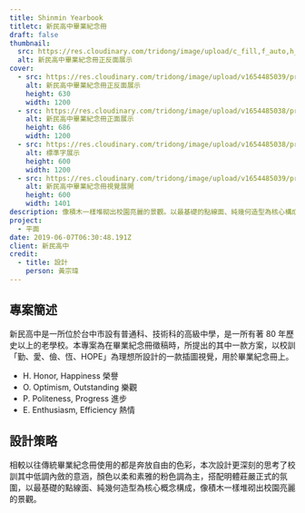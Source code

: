 ```yaml
---
title: Shinmin Yearbook
titletc: 新民高中畢業紀念冊
draft: false
thumbnail:
  src: https://res.cloudinary.com/tridong/image/upload/c_fill,f_auto,h_630,q_auto,w_1200/v1654485039/project/shinmin-yearbook/00-%E6%96%B0%E6%B0%91%E9%AB%98%E4%B8%AD%E7%95%A2%E6%A5%AD%E7%B4%80%E5%BF%B5%E5%86%8A%E6%AD%A3%E5%8F%8D%E9%9D%A2%E5%B1%95%E7%A4%BA%E5%B0%81%E9%9D%A2%E5%9C%96.webp
  alt: 新民高中畢業紀念冊正反面展示
cover:
  - src: https://res.cloudinary.com/tridong/image/upload/v1654485039/project/shinmin-yearbook/00-%E6%96%B0%E6%B0%91%E9%AB%98%E4%B8%AD%E7%95%A2%E6%A5%AD%E7%B4%80%E5%BF%B5%E5%86%8A%E6%AD%A3%E5%8F%8D%E9%9D%A2%E5%B1%95%E7%A4%BA%E5%B0%81%E9%9D%A2%E5%9C%96.webp
    alt: 新民高中畢業紀念冊正反面展示
    height: 630
    width: 1200
  - src: https://res.cloudinary.com/tridong/image/upload/v1654485038/project/shinmin-yearbook/02-%E6%96%B0%E6%B0%91%E9%AB%98%E4%B8%AD%E7%95%A2%E6%A5%AD%E7%B4%80%E5%BF%B5%E5%86%8A%E6%AD%A3%E5%8F%8D%E9%9D%A2%E5%8B%95%E7%95%AB.webp
    alt: 新民高中畢業紀念冊正面展示
    height: 686
    width: 1200
  - src: https://res.cloudinary.com/tridong/image/upload/v1654485038/project/shinmin-yearbook/03-%E6%96%B0%E6%B0%91%E9%AB%98%E4%B8%AD%E7%95%A2%E6%A5%AD%E7%B4%80%E5%BF%B5%E5%86%8A%E6%A8%99%E6%BA%96%E5%AD%97.jpg
    alt: 標準字展示
    height: 600
    width: 1200
  - src: https://res.cloudinary.com/tridong/image/upload/v1654485039/project/shinmin-yearbook/04-%E6%96%B0%E6%B0%91%E9%AB%98%E4%B8%AD%E7%95%A2%E6%A5%AD%E7%B4%80%E5%BF%B5%E5%86%8A%E5%B1%95%E9%96%8B%E5%9C%96.jpg
    alt: 新民高中畢業紀念冊視覺展開
    height: 600
    width: 1401
description: 像積木一樣堆砌出校園亮麗的景觀。以最基礎的點線面、純幾何造型為核心構成，運用美的形式原理——反覆、均衡、節奏、漸層……等方式營造美感和氣氛。
project:
  - 平面
date: 2019-06-07T06:30:48.191Z
client: 新民高中
credit:
  - title: 設計
    person: 黃宗瑋
---
```

## 專案簡述

新民高中是一所位於台中市設有普通科、技術科的高級中學，是一所有著 80 年歷史以上的老學校。本專案為在畢業紀念冊徵稿時，所提出的其中一款方案，以校訓「勤、愛、儉、恆、HOPE」為理想所設計的一款插圖視覺，用於畢業紀念冊上。

* H. Honor, Happiness 榮譽
* O. Optimism, Outstanding 樂觀
* P. Politeness, Progress 進步
* E. Enthusiasm, Efficiency 熱情

## 設計策略

相較以往傳統畢業紀念冊使用的都是奔放自由的色彩，本次設計更深刻的思考了校訓其中低調內斂的意涵，顏色以柔和素雅的粉色調為主，搭配明體莊嚴正式的氛圍，以最基礎的點線面、純幾何造型為核心概念構成，像積木一樣堆砌出校園亮麗的景觀。